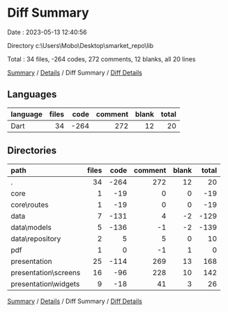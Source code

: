 # Diff Summary

Date : 2023-05-13 12:40:56

Directory c:\\Users\\Mobo\\Desktop\\smarket_repo\\lib

Total : 34 files,  -264 codes, 272 comments, 12 blanks, all 20 lines

[Summary](results.md) / [Details](details.md) / Diff Summary / [Diff Details](diff-details.md)

## Languages
| language | files | code | comment | blank | total |
| :--- | ---: | ---: | ---: | ---: | ---: |
| Dart | 34 | -264 | 272 | 12 | 20 |

## Directories
| path | files | code | comment | blank | total |
| :--- | ---: | ---: | ---: | ---: | ---: |
| . | 34 | -264 | 272 | 12 | 20 |
| core | 1 | -19 | 0 | 0 | -19 |
| core\\routes | 1 | -19 | 0 | 0 | -19 |
| data | 7 | -131 | 4 | -2 | -129 |
| data\\models | 5 | -136 | -1 | -2 | -139 |
| data\\repository | 2 | 5 | 5 | 0 | 10 |
| pdf | 1 | 0 | -1 | 1 | 0 |
| presentation | 25 | -114 | 269 | 13 | 168 |
| presentation\\screens | 16 | -96 | 228 | 10 | 142 |
| presentation\\widgets | 9 | -18 | 41 | 3 | 26 |

[Summary](results.md) / [Details](details.md) / Diff Summary / [Diff Details](diff-details.md)